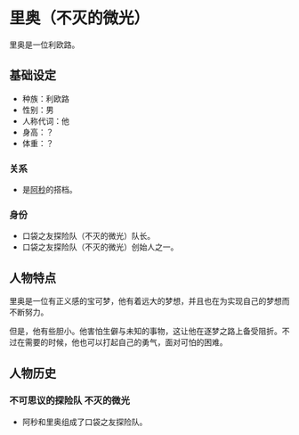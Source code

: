 # 里奥（不灭的微光）

里奥是一位利欧路。

## 基础设定

- 种族：利欧路
- 性别：男
- 人称代词：他
- 身高：？
- 体重：？

### 关系

- 是[阿秒](阿秒（不灭的微光）.md)的搭档。

### 身份

- 口袋之友探险队（不灭的微光）队长。
- 口袋之友探险队（不灭的微光）创始人之一。

## 人物特点

里奥是一位有正义感的宝可梦，他有着远大的梦想，并且也在为实现自己的梦想而不断努力。

但是，他有些胆小。他害怕生僻与未知的事物，这让他在逐梦之路上备受阻折。不过在需要的时候，他也可以打起自己的勇气，面对可怕的困难。

## 人物历史

### 不可思议的探险队 不灭的微光

- 阿秒和里奥组成了口袋之友探险队。
